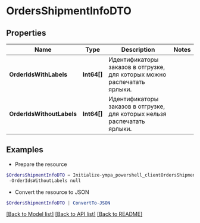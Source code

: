 # OrdersShipmentInfoDTO
## Properties

Name | Type | Description | Notes
------------ | ------------- | ------------- | -------------
**OrderIdsWithLabels** | **Int64[]** | Идентификаторы заказов в отгрузке, для которых можно распечатать ярлыки. | 
**OrderIdsWithoutLabels** | **Int64[]** | Идентификаторы заказов в отгрузке, для которых нельзя распечатать ярлыки. | 

## Examples

- Prepare the resource
```powershell
$OrdersShipmentInfoDTO = Initialize-ympa_powershell_clientOrdersShipmentInfoDTO  -OrderIdsWithLabels null `
 -OrderIdsWithoutLabels null
```

- Convert the resource to JSON
```powershell
$OrdersShipmentInfoDTO | ConvertTo-JSON
```

[[Back to Model list]](../README.md#documentation-for-models) [[Back to API list]](../README.md#documentation-for-api-endpoints) [[Back to README]](../README.md)

